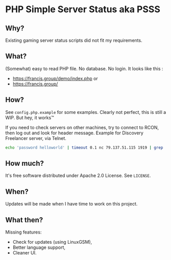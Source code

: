 # PHP Simple Server Status aka PSSS

## Why?

Existing gaming server status scripts did not fit my requirements.

## What?

(Somewhat) easy to read PHP file. No database. No login.
It looks like this :
- https://francis.group/demo/index.php or
- https://francis.group/

## How?

See `config.php.example` for some examples.
Clearly not perfect, this is still a WIP. But hey, it works:tm:

If you need to check servers on other machines, try to connect to RCON, then log out and look for header message.
Example for Discovery Freelancer server, via Telnet.
```bash
echo 'password helloworld' | timeout 0.1 nc 79.137.51.115 1919 | grep 'FLHack'
```

## How much?

It's free software distributed under Apache 2.0 License. See `LICENSE`.

## When?

Updates will be made when I have time to work on this project.

## What then?

Missing features:
- Check for updates (using LinuxGSM),
- Better language support,
- Cleaner UI.
